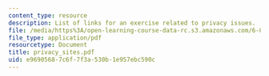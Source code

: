 ```yaml
---
content_type: resource
description: List of links for an exercise related to privacy issues.
file: /media/https%3A/open-learning-course-data-rc.s3.amazonaws.com/6-805-ethics-and-the-law-on-the-electronic-frontier-fall-2005/e96905687c6f7f3a530b1e957ebc590c_privacy_sites.pdf
file_type: application/pdf
resourcetype: Document
title: privacy_sites.pdf
uid: e9690568-7c6f-7f3a-530b-1e957ebc590c
---
```

